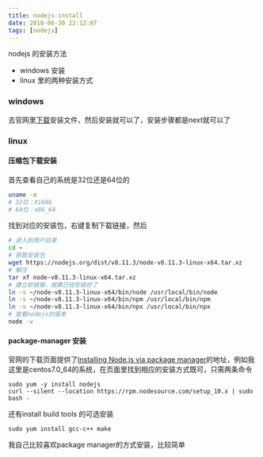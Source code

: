 ```yaml
---
title: nodejs-install
date: 2018-06-30 22:12:07
tags: [nodejs]
---
```

nodejs 的安装方法
+ windows 安装
+ linux 里的两种安装方式

<!--more-->

### windows
去官网里[下载](https://nodejs.org/en/download/)安装文件，然后安装就可以了，安装步骤都是next就可以了
### linux
#### 压缩包下载安装
首先查看自己的系统是32位还是64位的
``` sh
uname -m
# 32位：Xi686
# 64位：x86_64
```
找到对应的安装包，右键复制下载链接，然后
``` sh
# 进入到用户目录
cd ~
# 获取安装包
wget https://nodejs.org/dist/v8.11.3/node-v8.11.3-linux-x64.tar.xz
# 解压
tar xf node-v8.11.3-linux-x64.tar.xz
# 建立软链接，就算已经安装好了
ln -s ~/node-v8.11.3-linux-x64/bin/node /usr/local/bin/node
ln -s ~/node-v8.11.3-linux-x64/bin/npm /usr/local/bin/npm
ln -s ~/node-v8.11.3-linux-x64/bin/npx /usr/local/bin/npx
# 查看nodejs的版本
node -v
```
#### package-manager 安装
官网的下载页面提供了[Installing Node.js via package manager](https://nodejs.org/en/download/package-manager/)的地址，例如我这里是centos7.0_64的系统，在页面里找到相应的安装方式既可，只需两条命令
```
sudo yum -y install nodejs
curl --silent --location https://rpm.nodesource.com/setup_10.x | sudo bash -
```
还有install build tools 的可选安装
```
sudo yum install gcc-c++ make
```
我自己比较喜欢package manager的方式安装，比较简单